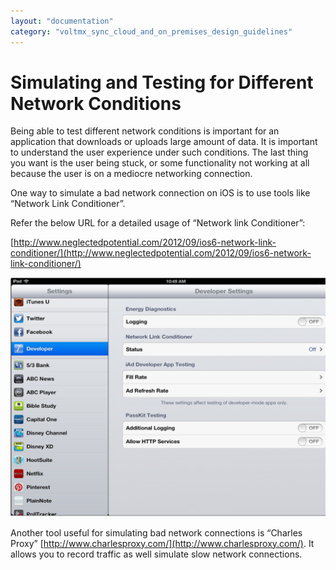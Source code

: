 ```yaml
---
layout: "documentation"
category: "voltmx_sync_cloud_and_on_premises_design_guidelines"
---
```

                           

Simulating and Testing for Different Network Conditions
=======================================================

Being able to test different network conditions is important for an application that downloads or uploads large amount of data. It is important to understand the user experience under such conditions. The last thing you want is the user being stuck, or some functionality not working at all because the user is on a mediocre networking connection.

One way to simulate a bad network connection on iOS is to use tools like “Network Link Conditioner”.

Refer the below URL for a detailed usage of “Network link Conditioner”:

[http://www.neglectedpotential.com/2012/09/ios6-network-link-conditioner/](http://www.neglectedpotential.com/2012/09/ios6-network-link-conditioner/)

![](Resources/Images/poor_network_522x396.png)

Another tool useful for simulating bad network connections is “Charles Proxy” [http://www.charlesproxy.com/](http://www.charlesproxy.com/). It allows you to record traffic as well simulate slow network connections.
